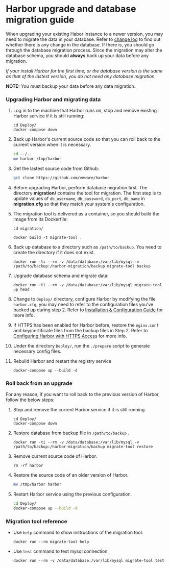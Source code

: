 # Harbor upgrade and database migration guide

When upgrading your existing Habor instance to a newer version, you may need to migrate the data in your database. Refer to [change log](../migration/changelog.md) to find out whether there is any change in the database. If there is, you should go through the database migration process. Since the migration may alter the database schema, you should **always** back up your data before any migration. 

*If your install Harbor for the first time, or the database version is the same as that of the lastest version, you do not need any database migration.*


**NOTE:** You must backup your data before any data migration.

### Upgrading Harbor and migrating data

1. Log in to the machine that Harbor runs on, stop and remove existing Harbor service if it is still running:

    ``` 
    cd Deploy/
    docker-compose down
    ```

2.  Back up Harbor's current source code so that you can roll back to the current version when it is necessary.
    ```sh
    cd ../..
    mv harbor /tmp/harbor
    ```

3. Get the lastest source code from Github:
    ```sh
    git clone https://github.com/vmware/harbor
    ```
 
4. Before upgrading Harbor, perform database migration first.
The directory **migration/** contains the tool for migration. The first step is to update values of `db_username`, `db_password`, `db_port`, `db_name` in **migration.cfg** so that they match your system's configuration. 

5. The migration tool is delivered as a container, so you should build the image from its Dockerfile:
    ```
    cd migration/
    
    docker build -t migrate-tool .
    ```

6. Back up database to a directory such as `/path/to/backup`. You need to create the directory if it does not exist. 

    ```
    docker run -ti --rm -v /data/database:/var/lib/mysql -v /path/to/backup:/harbor-migration/backup migrate-tool backup
    ```

7.  Upgrade database schema and migrate data:

    ```
    docker run -ti --rm -v /data/database:/var/lib/mysql migrate-tool up head
    ```

8. Change to `Deploy/` directory, configure Harbor by modifying the file `harbor.cfg`, you may need to refer to the configuration files you've backed up during step 2. Refer to [Installation & Configuration Guide ](../docs/installation_guide.md) for more info.

9. If HTTPS has been enabled for Harbor before, restore the `nginx.conf` and key/certificate files from the backup files in Step 2. Refer to [Configuring Harbor with HTTPS Access](../docs/configure_https.md) for more info.

10. Under the directory `Deploy/`, run the `./prepare` script to generate necessary config files.
 
11. Rebuild Harbor and restart the registry service

    ```
    docker-compose up --build -d
    ```

### Roll back from an upgrade
For any reason, if you want to roll back to the previous version of Harbor, follow the below steps:

1. Stop and remove the current Harbor service if it is still running.

    ``` 
    cd Deploy/
    docker-compose down
    ```
2. Restore database from backup file in `/path/to/backup` .

    ```
    docker run -ti --rm -v /data/database:/var/lib/mysql -v /path/to/backup:/harbor-migration/backup migrate-tool restore
    ```

3. Remove current source code of Harbor.
    ``` 
    rm -rf harbor
    ```

4. Restore the source code of an older version of Harbor. 
    ```sh
    mv /tmp/harbor harbor
    ```

5. Restart Harbor service using the previous configuration.
    ```sh
    cd Deploy/
    docker-compose up --build -d
    ```
    
### Migration tool reference
- Use `help` command to show instructions of the migration tool:

    ```docker run --rm migrate-tool help```
    
- Use `test` command to test mysql connection:

    ```docker run --rm -v /data/database:/var/lib/mysql migrate-tool test```

